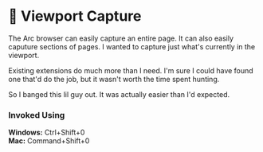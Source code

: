 # 📸 Viewport Capture

The Arc browser can easily capture an entire page. It can also easily caputure sections of pages. I wanted to capture just what's currently in the viewport.

Existing extensions do much more than I need. I'm sure I could have found one that'd do the job, but it wasn't worth the time spent hunting.

So I banged this lil guy out. It was actually easier than I'd expected.

### Invoked Using

**Windows:** Ctrl+Shift+0  
**Mac:** Command+Shift+0